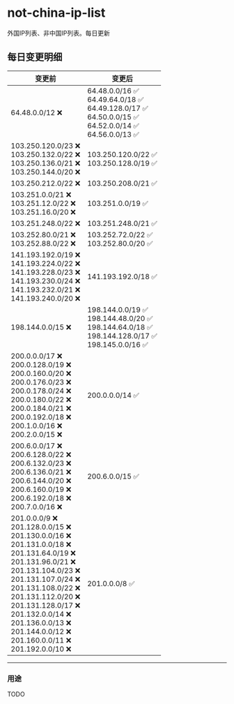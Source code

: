 # not-china-ip-list
外国IP列表、非中国IP列表。每日更新

每日变更明细
--------------------
|  变更前   | 变更后 |
|  ----  | ----  |
|  64.48.0.0/12 :x:  | 64.48.0.0/16 :white_check_mark: <br> 64.49.64.0/18 :white_check_mark: <br> 64.49.128.0/17 :white_check_mark: <br> 64.50.0.0/15 :white_check_mark: <br> 64.52.0.0/14 :white_check_mark: <br> 64.56.0.0/13 :white_check_mark: <br>  | 
|  103.250.120.0/23 :x: <br> 103.250.132.0/22 :x: <br> 103.250.136.0/21 :x: <br> 103.250.144.0/20 :x: <br> | 103.250.120.0/22 :white_check_mark: <br> 103.250.128.0/19 :white_check_mark: <br>  | 
|  103.250.212.0/22 :x:  | 103.250.208.0/21 :white_check_mark: | 
|  103.251.0.0/21 :x: <br> 103.251.12.0/22 :x: <br> 103.251.16.0/20 :x: <br> | 103.251.0.0/19 :white_check_mark: | 
|  103.251.248.0/22 :x:  | 103.251.248.0/21 :white_check_mark: | 
|  103.252.80.0/21 :x: <br> 103.252.88.0/22 :x: <br> | 103.252.72.0/22 :white_check_mark: <br> 103.252.80.0/20 :white_check_mark: <br>  | 
|  141.193.192.0/19 :x: <br> 141.193.224.0/22 :x: <br> 141.193.228.0/23 :x: <br> 141.193.230.0/24 :x: <br> 141.193.232.0/21 :x: <br> 141.193.240.0/20 :x: <br> | 141.193.192.0/18 :white_check_mark: | 
|  198.144.0.0/15 :x:  | 198.144.0.0/19 :white_check_mark: <br> 198.144.48.0/20 :white_check_mark: <br> 198.144.64.0/18 :white_check_mark: <br> 198.144.128.0/17 :white_check_mark: <br> 198.145.0.0/16 :white_check_mark: <br>  | 
|  200.0.0.0/17 :x: <br> 200.0.128.0/19 :x: <br> 200.0.160.0/20 :x: <br> 200.0.176.0/23 :x: <br> 200.0.178.0/24 :x: <br> 200.0.180.0/22 :x: <br> 200.0.184.0/21 :x: <br> 200.0.192.0/18 :x: <br> 200.1.0.0/16 :x: <br> 200.2.0.0/15 :x: <br> | 200.0.0.0/14 :white_check_mark: | 
|  200.6.0.0/17 :x: <br> 200.6.128.0/22 :x: <br> 200.6.132.0/23 :x: <br> 200.6.136.0/21 :x: <br> 200.6.144.0/20 :x: <br> 200.6.160.0/19 :x: <br> 200.6.192.0/18 :x: <br> 200.7.0.0/16 :x: <br> | 200.6.0.0/15 :white_check_mark: | 
|  201.0.0.0/9 :x: <br> 201.128.0.0/15 :x: <br> 201.130.0.0/16 :x: <br> 201.131.0.0/18 :x: <br> 201.131.64.0/19 :x: <br> 201.131.96.0/21 :x: <br> 201.131.104.0/23 :x: <br> 201.131.107.0/24 :x: <br> 201.131.108.0/22 :x: <br> 201.131.112.0/20 :x: <br> 201.131.128.0/17 :x: <br> 201.132.0.0/14 :x: <br> 201.136.0.0/13 :x: <br> 201.144.0.0/12 :x: <br> 201.160.0.0/11 :x: <br> 201.192.0.0/10 :x: <br> | 201.0.0.0/8 :white_check_mark: | 

--------------------
### 用途
TODO
